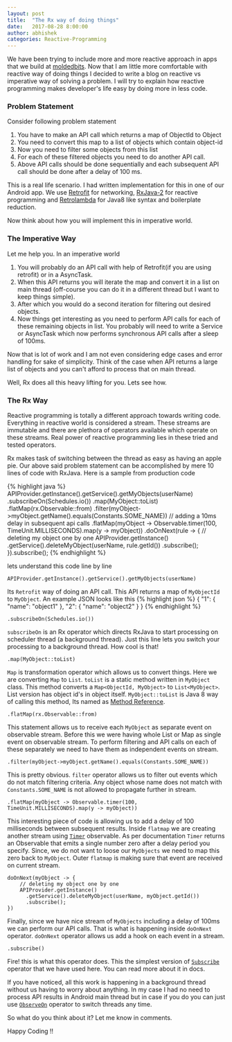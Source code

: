 ```yaml
---
layout: post
title:  "The Rx way of doing things"
date:   2017-08-28 8:00:00
author: abhishek
categories: Reactive-Programming
---
```

We have been trying to include more and more reactive approach in apps that we build at [moldedbits](http:///www.moldedbits.com). Now that I am little more  comfortable with reactive way of doing things I decided to write a blog on reactive vs imperative way of solving a problem. I will try to explain how reactive programming makes developer's life easy by doing more in less code.

### Problem Statement
Consider following problem statement

1. You have to make an API call which returns a map of ObjectId to Object
2. You need to convert this map to a list of objects which contain object-id
3. Now you need to filter some objects from this list
4. For each of these filtered objects you need to do another API call.
5. Above API calls should be done sequentially and each subsequent API call should be done after a delay of 100 ms.

This is a real life scenario. I had written implementation for this in one of our Android app. We use [Retrofit](http://square.github.io/retrofit/) for networking, [RxJava-2](https://github.com/ReactiveX/RxJava) for reactive programming and [Retrolambda](https://github.com/orfjackal/retrolambda) for Java8 like syntax and boilerplate reduction.

Now think about how you will implement this in imperative world.

### The Imperative Way

Let me help you. In an imperative world

1. You will probably do an API call with help of Retrofit(if you are using retrofit) or in a AsyncTask.
2. When this API returns you will iterate the map and convert it in a list on main thread (off-course you can do it in a different thread but I want to keep things simple).
3. After which you would do a second iteration for filtering out desired objects.
4. Now things get interesting as you need to perform API calls for each of these remaining objects in list. You probably will need to write a Service or AsyncTask which now performs synchronous API calls after a sleep of 100ms.

Now that is lot of work and I am not even considering edge cases and error handling for sake of simplicity. Think of the case when API returns a large list of objects and you can't afford to process that on main thread.

Well, Rx does all this heavy lifting for you. Lets see how.

### The Rx Way

Reactive programming is totally a different approach towards writing code. Everything in reactive world is considered a stream. These streams are immutable and there are plethora of operators available which operate on these streams. Real power of reactive programming lies in these tried and tested operators.

Rx makes task of switching between the thread as easy as having an apple pie. Our above said problem statement can be accomplished by mere 10 lines of code with RxJava. Here is a sample from production code

{% highlight java %}
APIProvider.getInstance().getService().getMyObjects(userName)
  .subscribeOn(Schedules.io())
  .map(MyObject::toList)
  .flatMap(rx.Observable::from)
  .filter(myObject->myObject.getName().equals(Constants.SOME_NAME))
  // adding a 10ms delay in subsequent api calls
  .flatMap(myObject -> Observable.timer(100, TimeUnit.MILLISECONDS).map(y -> myObject))
  .doOnNext(rule -> {
      // deleting my object one by one
      APIProvider.getInstance()
        .getService().deleteMyObject(userName, rule.getId())
        .subscribe();
  }).subscribe();
{% endhighlight %}

lets understand this code line by line

```
APIProvider.getInstance().getService().getMyObjects(userName)
```
Its `Retrofit` way of doing an API call. This API returns a map of `MyObjectId` to `MyObject`. An example JSON looks like this
{% highlight json %}
{
  "1": {
    "name": "object1"
  },
  "2": {
    "name": "object2"
  }
}
{% endhighlight %}

```
.subscribeOn(Schedules.io())
```
`subscribeOn` is an Rx operator which directs RxJava to start processing on scheduler thread (a background thread). Just this line lets you switch your processing to a background thread. How cool is that!

```
.map(MyObject::toList)
```
`Map` is transformation operator which allows us to convert things. Here we are converting `Map` to `List`. `toList` is a static method written in `MyObject` class. This method converts a `Map<ObjectId, MyObject>` to `List<MyObject>`. List version has object id's in object itself. `MyObject::toList` is Java 8 way of calling this method, Its named as [Method Reference](https://docs.oracle.com/javase/tutorial/java/javaOO/methodreferences.html).

```
.flatMap(rx.Observable::from)
```

This statement allows us to receive each `MyObject` as separate event on observable stream. Before this we were having whole List or Map as single event on observable stream. To perform filtering and API calls on each of these separately we need to have them as independent events on stream.

```
.filter(myObject->myObject.getName().equals(Constants.SOME_NAME))
```

This is pretty obvious. `filter` operator allows us to filter out events which do not match filtering criteria. Any object whose name does not match with `Constants.SOME_NAME` is not allowed to propagate further in stream.

```
.flatMap(myObject -> Observable.timer(100, TimeUnit.MILLISECONDS).map(y -> myObject))
```

This interesting piece of code is allowing us to add a delay of 100 milliseconds between subsequent results. Inside `flatmap` we are creating another stream using [`Timer`](http://reactivex.io/documentation/operators/timer.html) observable. As per documentation `Timer` returns an Observable that emits a single number zero after a delay period you specify. Since, we do not want to loose our `MyObjects` we need to map this zero back to `MyObject`. Outer `flatmap` is making sure that event are received on current stream.

```
doOnNext(myObject -> {
    // deleting my object one by one
    APIProvider.getInstance()
      .getService().deleteMyObject(userName, myObject.getId())
      .subscribe();
})
```

Finally, since we have nice stream of `MyObjects` including a delay of 100ms we can perform our API calls. That is what is happening inside `doOnNext` operator. `doOnNext` operator allows us add a hook on each event in a stream.

```
.subscribe()
```
Fire! this is what this operator does. This the simplest version of [`Subscribe`](http://reactivex.io/documentation/operators/subscribe.html) operator that we have used here. You can read more about it in docs.

 If you have noticed, all this work is happening in a background thread without us having to worry about anything. In my case I had no need to process API results in Android main thread but in case if you do you can just use [`ObserveOn`](http://reactivex.io/documentation/operators/observeon.html) operator to switch threads any time.

So what do you think about it? Let me know in comments.

Happy Coding !!
